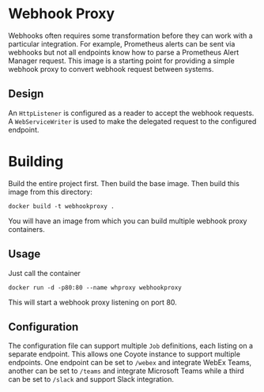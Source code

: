 # Webhook Proxy

Webhooks often requires some transformation before they can work with a particular integration. For example, Prometheus 
alerts can be sent via webhooks but not all endpoints know how to parse a Prometheus Alert Manager request. This image 
is a starting point for providing a simple webhook proxy to convert webhook request between systems.

## Design

An `HttpListener` is configured as a reader to accept the webhook requests. A `WebServiceWriter` is used to make the 
delegated request to the configured endpoint.

# Building

Build the entire project first. Then build the base image. Then build this image from this directory:

    docker build -t webhookproxy .

You will have an image from which you can build multiple webhook proxy containers.

## Usage

Just call the container

    docker run -d -p80:80 --name whproxy webhookproxy

 This will start a webhook proxy listening on port 80.
 
## Configuration

The configuration file can support multiple `Job` definitions, each listing on a separate endpoint. This allows one 
Coyote instance to support multiple endpoints. One endpoint can be set to `/webex` and integrate WebEx Teams, another 
can be set to `/teams` and integrate Microsoft Teams while a third can be set to `/slack` and support Slack integration.
